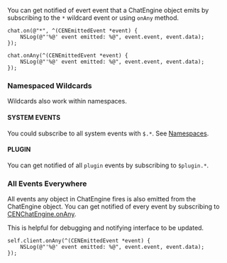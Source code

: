 You can get notified of evert event that a ChatEngine object emits by subscribing to the `*` 
wildcard event or using `onAny` method.

```objc
chat.on(@"*", ^(CENEmittedEvent *event) {
    NSLog(@"'%@' event emitted: %@", event.event, event.data);
});

chat.onAny(^(CENEmittedEvent *event) {
    NSLog(@"'%@' event emitted: %@", event.event, event.data);
});
```

### Namespaced Wildcards

Wildcards also work within namespaces.

#### SYSTEM EVENTS

You could subscribe to all system events with `$.*`. See [Namespaces](../namespaces).  

#### PLUGIN

You can get notified of all `plugin` events by subscribing to `$plugin.*`.

### All Events Everywhere

All events any object in ChatEngine fires is also emitted from the ChatEngine object. You can get 
notified of every event by subscribing to [CENChatEngine.onAny](../../api-reference/chatengine#onany).  

This is helpful for debugging and notifying interface to be updated.   
```objc
self.client.onAny(^(CENEmittedEvent *event) {
    NSLog(@"'%@' event emitted: %@", event.event, event.data);
});
```